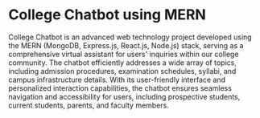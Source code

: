 # College Chatbot using MERN
  College Chatbot is an advanced web technology project developed using the MERN (MongoDB, Express.js, React.js, Node.js) stack, serving as a comprehensive virtual assistant for users' inquiries within our college community. The chatbot efficiently addresses a wide array of topics, including admission procedures, examination schedules, syllabi, and campus infrastructure details. With its user-friendly interface and personalized interaction capabilities, the chatbot ensures seamless navigation and accessibility for users, including prospective students, current students, parents, and faculty members. 
